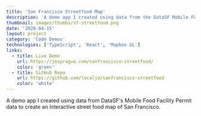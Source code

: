 ```yaml
---
title: 'San Francisco Streetfood Map'
description: 'A demo app I created using data from the DataSF Mobile Food Facility Permit data to create an interactive street food map of San Francisco.'
thumbnail: images/thumbs/sf-streetfood.png
date: '2020-04-15'
layout: project
category: 'Code Demos'
technologies: ['TypeScript', 'React', 'Mapbox GL']
links:
  - title: Live Demo
    url: https://josprague.com/sanfrancisco-streetfood/
    color: 'green'
  - title: GitHub Repo
    url: https://github.com/localjo/sanfrancisco-streetfood
    color: 'white'
---
```


A demo app I created using data from DataSF's Mobile Food Facility Permit data to create an interactive street food map of San Francisco.
